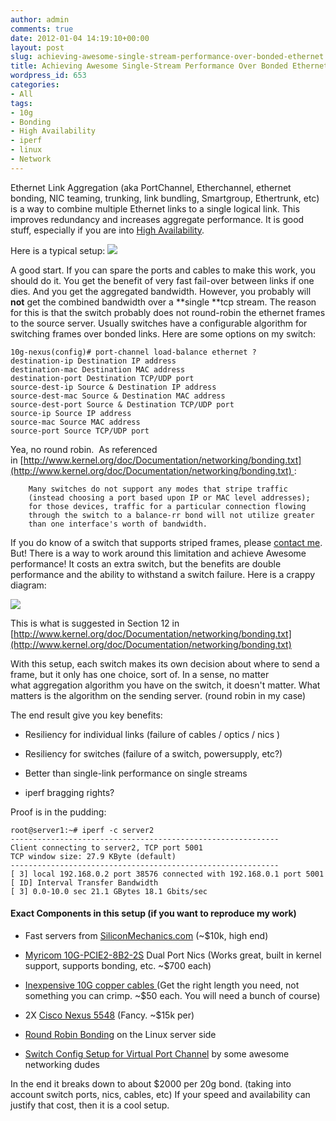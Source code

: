 ```yaml
---
author: admin
comments: true
date: 2012-01-04 14:19:10+00:00
layout: post
slug: achieving-awesome-single-stream-performance-over-bonded-ethernet
title: Achieving Awesome Single-Stream Performance Over Bonded Ethernet
wordpress_id: 653
categories:
- All
tags:
- 10g
- Bonding
- High Availability
- iperf
- linux
- Network
---
```


Ethernet Link Aggregation (aka PortChannel, Etherchannel, ethernet bonding, NIC teaming, trunking, link bundling, Smartgroup, Ethertrunk, etc) is a way to combine multiple Ethernet links to a single logical link. This improves redundancy and increases aggregate performance. It is good stuff, especially if you are into [High Availability](https://xkyle.com/tag/highavailability/).

Here is a typical setup:
[![](/uploads/typical.png)](/uploads/typical.png)

A good start. If you can spare the ports and cables to make this work, you should do it. You get the benefit of very fast fail-over between links if one dies. And you get the aggregated bandwidth. However, you probably will **not** get the combined bandwidth over a **single **tcp stream. The reason for this is that the switch probably does not round-robin the ethernet frames to the source server. Usually switches have a configurable algorithm for switching frames over bonded links. Here are some options on my switch:

    
    10g-nexus(config)# port-channel load-balance ethernet ?
    destination-ip Destination IP address
    destination-mac Destination MAC address
    destination-port Destination TCP/UDP port
    source-dest-ip Source & Destination IP address
    source-dest-mac Source & Destination MAC address
    source-dest-port Source & Destination TCP/UDP port
    source-ip Source IP address
    source-mac Source MAC address
    source-port Source TCP/UDP port


Yea, no round robin.  As referenced in [http://www.kernel.org/doc/Documentation/networking/bonding.txt](http://www.kernel.org/doc/Documentation/networking/bonding.txt) :

    
    	Many switches do not support any modes that stripe traffic
    	(instead choosing a port based upon IP or MAC level addresses);
    	for those devices, traffic for a particular connection flowing
    	through the switch to a balance-rr bond will not utilize greater
    	than one interface's worth of bandwidth.


If you do know of a switch that supports striped frames, please [contact me](mailto:kyle@xkyle.com). But! There is a way to work around this limitation and achieve Awesome performance! It costs an extra switch, but the benefits are double performance and the ability to withstand a switch failure. Here is a crappy diagram:

[![](/uploads/dual.png)](/uploads/dual.png)

This is what is suggested in Section 12 in [http://www.kernel.org/doc/Documentation/networking/bonding.txt](http://www.kernel.org/doc/Documentation/networking/bonding.txt)

With this setup, each switch makes its own decision about where to send a frame, but it only has one choice, sort of. In a sense, no matter what aggregation algorithm you have on the switch, it doesn't matter. What matters is the algorithm on the sending server. (round robin in my case)

The end result give you key benefits:



	
  * Resiliency for individual links (failure of cables / optics / nics )

	
  * Resiliency for switches (failure of a switch, powersupply, etc?)

	
  * Better than single-link performance on single streams

	
  * iperf bragging rights?




Proof is in the pudding:



    
    root@server1:~# iperf -c server2
    ------------------------------------------------------------
    Client connecting to server2, TCP port 5001
    TCP window size: 27.9 KByte (default)
    ------------------------------------------------------------
    [ 3] local 192.168.0.2 port 38576 connected with 192.168.0.1 port 5001
    [ ID] Interval Transfer Bandwidth
    [ 3] 0.0-10.0 sec 21.1 GBytes 18.1 Gbits/sec




#### Exact Components in this setup (if you want to reproduce my work)





	
  * Fast servers from [SiliconMechanics.com](http://www.siliconmechanics.com/) (~$10k, high end)

	
  * [Myricom 10G-PCIE2-8B2-2S](http://www.myricom.com/products/network-adapters/10g-pcie2-8b2-2s.html) Dual Port Nics (Works great, built in kernel support, supports bonding, etc. ~$700 each)

	
  * [Inexpensive 10G copper cables ](http://www.newark.com/te-connectivity/2127932-2/sfp-cable-assembly-shld-twinax/dp/84R9082)(Get the right length you need, not something you can crimp. ~$50 each. You will need a bunch of course)

	
  * 2X [Cisco Nexus 5548](http://www.cisco.com/en/US/products/ps11215/index.html) (Fancy. ~$15k per)

	
  * [Round Robin Bonding](https://wiki.xkyle.com/Channel_Bonding) on the Linux server side

	
  * [Switch Config Setup for Virtual Port Channel](/uploads/10g-switch.txt) by some awesome networking dudes


In the end it breaks down to about $2000 per 20g bond. (taking into account switch ports, nics, cables, etc) If your speed and availability can justify that cost, then it is a cool setup.
